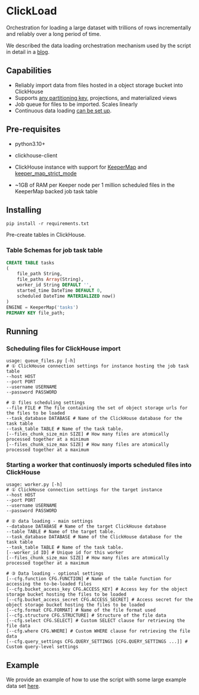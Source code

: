# ClickLoad

Orchestration for loading a large dataset with trillions of rows incrementally and reliably over a long period of time. 

We described the data loading orchestration mechanism used by the script in detail in a [blog](todo).


## Capabilities
 - Reliably import data from files hosted in a object storage bucket into ClickHouse
 - Supports [any partitioning key](./internals/README.md#support-for-arbitrary-partitioning-keys), projections, and materialized views
 - Job queue for files to be imported. Scales linearly
 - Continuous data loading [can be set up](./examples/pypi/README.md#setting-up-a-continuous-data-load).

## Pre-requisites

- python3.10+
- clickhouse-client
- ClickHouse instance with support for [KeeperMap](https://clickhouse.com/docs/en/engines/table-engines/special/keeper-map) and [keeper_map_strict_mode](https://clickhouse.com/docs/en/engines/table-engines/special/keeper-map#updates)

- ~1GB of RAM per Keeper node per 1 million scheduled files in the KeeperMap backed job task table

## Installing

`pip install -r requirements.txt`

Pre-create tables in ClickHouse.

### Table Schemas for job task table

```sql
CREATE TABLE tasks
(
	file_path String,
	file_paths Array(String),
	worker_id String DEFAULT '',
	started_time DateTime DEFAULT 0,
	scheduled DateTime MATERIALIZED now()
)
ENGINE = KeeperMap('tasks')
PRIMARY KEY file_path;
```

## Running

### Scheduling files for ClickHouse import

```shell
usage: queue_files.py [-h] 
# ① ClickHouse connection settings for instance hosting the job task table
--host HOST 
--port PORT 
--username USERNAME 
--password PASSWORD 

# ② files scheduling settings
--file FILE # The file containing the set of object storage urls for the files to be loaded
--task_database DATABASE # Name of the ClickHouse database for the task table
--task_table TABLE # Name of the task table.
[--files_chunk_size_min SIZE] # How many files are atomically processed together at a minimum
[--files_chunk_size_max SIZE] # How many files are atomically processed together at a maximum
```

### Starting a worker that continuosly imports scheduled files into ClickHouse
```shell
usage: worker.py [-h] 
# ① ClickHouse connection settings for the target instance
--host HOST 
--port PORT 
--username USERNAME 
--password PASSWORD 

# ② data loading - main settings
--database DATABASE # Name of the target ClickHouse database
--table TABLE # Name of the target table.
--task_database DATABASE # Name of the ClickHouse database for the task table
--task_table TABLE # Name of the task table.
[--worker_id ID] # Unique id for this worker
[--files_chunk_size_max SIZE] # How many files are atomically processed together at a maximum

# ③ Data loading - optional settings
[--cfg.function CFG.FUNCTION] # Name of the table function for accessing the to-be-loaded files
[--cfg.bucket_access_key CFG.ACCESS_KEY] # Access key for the object storage bucket hosting the files to be loaded
[--cfg.bucket_access_secret CFG.ACCESS_SECRET] # Access secret for the object storage bucket hosting the files to be loaded
[--cfg.format CFG.FORMAT] # Name of the file format used
[--cfg.structure CFG.STRUCTURE] # Structure of the file data
[--cfg.select CFG.SELECT] # Custom SELECT clause for retrieving the file data
[--cfg.where CFG.WHERE] # Custom WHERE clause for retrieving the file data
[--cfg.query_settings CFG.QUERY_SETTINGS [CFG.QUERY_SETTINGS ...]] # Custom query-level settings
```

## Example

We provide an example of how to use the script with some large example data set [here](./examples/pypi/README.md).